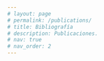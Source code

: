 ```yaml
---
# layout: page
# permalink: /publications/
# title: Bibliografía
# description: Publicaciones.
# nav: true
# nav_order: 2
---
```


<!-- _pages/publications.md -->

<!-- Bibsearch Feature -->

<!-- {% include bib_search.liquid %}

<div class="publications">

{% bibliography %}

</div> -->
